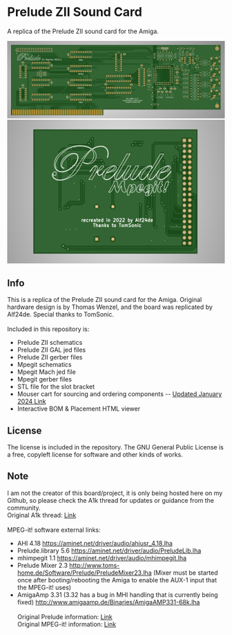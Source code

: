 # Prelude ZII Sound Card
A replica of the Prelude ZII sound card for the Amiga.

![pic1](prelude-front.png)
\
![pic2](back-mpegit.png)

## Info
This is a replica of the Prelude ZII sound card for the Amiga. Original hardware design is by Thomas Wenzel, and the board was replicated by Alf24de. Special thanks to TomSonic.
\
\
Included in this repository is:
* Prelude ZII schematics
* Prelude ZII GAL jed files
* Prelude ZII gerber files
* Mpegit schematics
* Mpegit Mach jed file
* Mpegit gerber files
* STL file for the slot bracket
* Mouser cart for sourcing and ordering components -- [Updated January 2024 Link](https://www.mouser.com/ProjectManager/ProjectDetail.aspx?AccessID=4ca2728ed7)
* Interactive BOM & Placement HTML viewer

## License
The license is included in the repository. The GNU General Public License is a free, copyleft license for software and other kinds of works.

## Note
I am not the creator of this board/project, it is only being hosted here on my Github, so please check the A1k thread for updates or guidance from the community.
\
Original A1k thread: [Link](https://www.a1k.org/forum/index.php?threads/85465/)
\
\
MPEG-it! software external links:
* AHI 4.18 https://aminet.net/driver/audio/ahiusr_4.18.lha
* Prelude.library 5.6 https://aminet.net/driver/audio/PreludeLib.lha
* mhimpegit 1.1 https://aminet.net/driver/audio/mhimpegit.lha
* Prelude Mixer 2.3 http://www.toms-home.de/Software/Prelude/PreludeMixer23.lha (Mixer must be started once after booting/rebooting the Amiga to enable the AUX-1 input that the MPEG-it! uses)
* AmigaAmp 3.31 (3.32 has a bug in MHI handling that is currently being fixed) http://www.amigaamp.de/Binaries/AmigaAMP331-68k.lha
\
\
Original Prelude information: [Link](http://amiga.resource.cx/exp/prelude)
\
Original MPEG-it! information: [Link](http://amiga.resource.cx/exp/mpegit)
